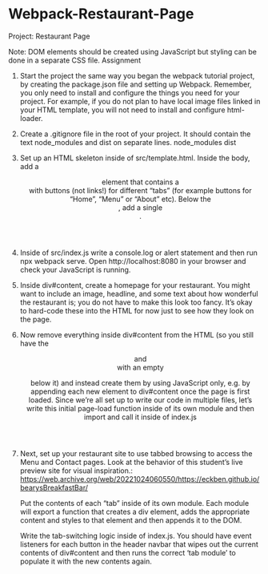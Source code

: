 # Webpack-Restaurant-Page
 Project: Restaurant Page

Note: DOM elements should be created using JavaScript but styling can be done in a separate CSS file.
Assignment

1. Start the project the same way you began the webpack tutorial project, by creating the package.json file and setting up Webpack.
      Remember, you only need to install and configure the things you need for your project.
      For example, if you do not plan to have local image files linked in your HTML template,
      you will not need to install and configure 
      html-loader.
   
2. Create a .gitignore file in the root of your project. It should contain the text node_modules and dist on separate lines.
      node_modules
      dist

3. Set up an HTML skeleton inside of src/template.html.
     Inside the body, add a <header> element that contains a <nav> with buttons (not links!)
     for different “tabs” (for example buttons for “Home”, “Menu” or “About” etc). 
     Below the <header>, add a single <div id="content">.

4. Inside of src/index.js write a console.log or alert statement and then run npx webpack serve.
     Open http://localhost:8080 in your browser and check your JavaScript is running.

5. Inside div#content, create a homepage for your restaurant. You might want to include an image, headline,
   and some text about how wonderful the restaurant is; you do not have to make this look too fancy.
   It’s okay to hard-code these into the HTML for now just to see how they look on the page.

6. Now remove everything inside div#content from the HTML (so you still have the <header> and <nav> with an empty
   <div id="content"> below it) and instead create them by using JavaScript only, e.g. 
    by appending each new element to div#content once the page is first loaded. 
    Since we’re all set up to write our code in multiple files, let’s write this initial page-load function inside of 
    its own module and then import and call it inside of index.js

7.  Next, set up your restaurant site to use tabbed browsing to access the Menu and Contact pages.
    Look at the behavior of this student’s live preview site for visual inspiration.: https://web.archive.org/web/20221024060550/https://eckben.github.io/bearysBreakfastBar/

    Put the contents of each “tab” inside of its own module. Each module will export a function that creates a div element,
    adds the appropriate content and styles to that element and then appends it to the DOM.

    Write the tab-switching logic inside of index.js. You should have event listeners for each button in the header
    navbar that wipes out the current contents of div#content and then runs the correct ‘tab module’ to populate it with the new contents again.








